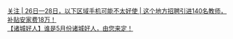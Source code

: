   
[关注 | 26日—28日，以下区域手机可能不太好使 | 这个地方招聘引进140名教师，补贴安家费18万！](http://www.dianyue.me/archives/766/f4kfp4e5sigaxpqo/)  
[【诸城好人】谁是5月份诸城好人，由您来定！](http://www.dianyue.me/archives/770/83awa6a4z90o5fho/)